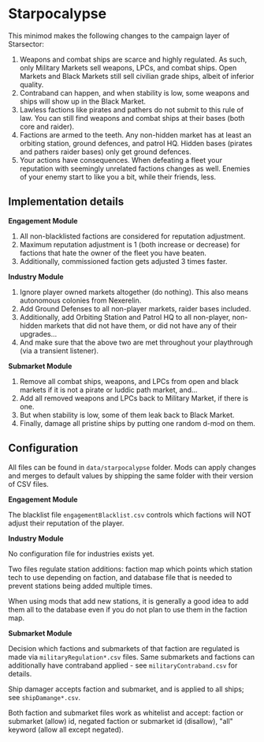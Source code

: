 # Starpocalypse

This minimod makes the following changes to the campaign layer of Starsector:

1. Weapons and combat ships are scarce and highly regulated. As such, only Military Markets sell weapons, LPCs, and combat ships. Open Markets and Black Markets still sell civilian grade ships, albeit of inferior quality.
1. Contraband can happen, and when stability is low, some weapons and ships will show up in the Black Market.
1. Lawless factions like pirates and pathers do not submit to this rule of law. You can still find weapons and combat ships at their bases (both core and raider).
1. Factions are armed to the teeth. Any non-hidden market has at least an orbiting station, ground defences, and patrol HQ. Hidden bases (pirates and pathers raider bases) only get ground defences.
1. Your actions have consequences. When defeating a fleet your reputation with seemingly unrelated factions changes as well. Enemies of your enemy start to like you a bit, while their friends, less.

## Implementation details

**Engagement Module**

1. All non-blacklisted factions are considered for reputation adjustment.
1. Maximum reputation adjustment is 1 (both increase or decrease) for factions that hate the owner of the fleet you have beaten.
1. Additionally, commissioned faction gets adjusted 3 times faster.

**Industry Module**

1. Ignore player owned markets altogether (do nothing). This also means autonomous colonies from Nexerelin.
1. Add Ground Defenses to all non-player markets, raider bases included.
1. Additionally, add Orbiting Station and Patrol HQ to all non-player, non-hidden markets that did not have them, or did not have any of their upgrades...
1. And make sure that the above two are met throughout your playthrough (via a transient listener).

**Submarket Module**

1. Remove all combat ships, weapons, and LPCs from open and black markets if it is not a pirate or luddic path market, and...
1. Add all removed weapons and LPCs back to Military Market, if there is one.
1. But when stability is low, some of them leak back to Black Market.
1. Finally, damage all pristine ships by putting one random d-mod on them.

## Configuration

All files can be found in `data/starpocalypse` folder. Mods can apply changes and merges to default values by shipping the same folder with their version of CSV files.

**Engagement Module**

The blacklist file `engagementBlacklist.csv` controls which factions will NOT adjust their reputation of the player.

**Industry Module**

No configuration file for industries exists yet.

Two files regulate station additions: faction map which points which station tech to use depending on faction, and database file that is needed to prevent stations being added multiple times.

When using mods that add new stations, it is generally a good idea to add them all to the database even if you do not plan to use them in the faction map.

**Submarket Module**

Decision which factions and submarkets of that faction are regulated is made via `militaryRegulation*.csv` files.
Same submarkets and factions can additionally have contraband applied - see `militaryContraband.csv` for details.

Ship damager accepts faction and submarket, and is applied to all ships; see `shipDamange*.csv`.

Both faction and submarket files work as whitelist and accept: faction or submarket (allow) id, negated faction or submarket id (disallow), "all" keyword (allow all except negated).
